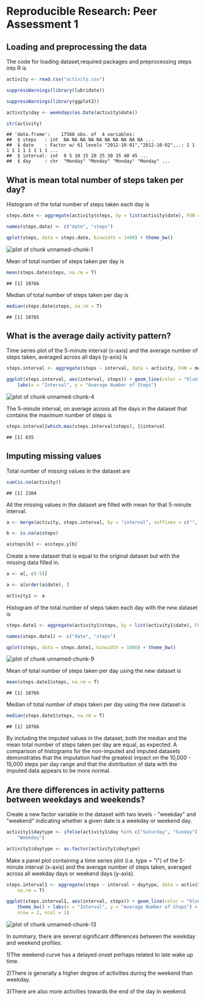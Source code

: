 Reproducible Research: Peer Assessment 1
==========================================
## Loading and preprocessing the data

The code for loading dataset,required packages and preprocessing steps into R is

```r
activity <- read.csv("activity.csv")

suppressWarnings(library(lubridate))

suppressWarnings(library(ggplot2))

activity$day <- weekdays(as.Date(activity$date))

str(activity)
```

```
## 'data.frame':	17568 obs. of  4 variables:
##  $ steps   : int  NA NA NA NA NA NA NA NA NA NA ...
##  $ date    : Factor w/ 61 levels "2012-10-01","2012-10-02",..: 1 1 1 1 1 1 1 1 1 1 ...
##  $ interval: int  0 5 10 15 20 25 30 35 40 45 ...
##  $ day     : chr  "Monday" "Monday" "Monday" "Monday" ...
```


## What is mean total number of steps taken per day?

Histogram of the total number of steps taken each day is

```r
steps.date <- aggregate(activity$steps, by = list(activity$date), FUN = sum)

names(steps.date) <- c("date", "steps")

qplot(steps, data = steps.date, binwidth = 1400) + theme_bw()
```

![plot of chunk unnamed-chunk-1](figure/unnamed-chunk-1.png) 


Mean of total number of steps taken per day is

```r
mean(steps.date$steps, na.rm = T)
```

```
## [1] 10766
```


Median of total number of steps taken per day is


```r
median(steps.date$steps, na.rm = T)
```

```
## [1] 10765
```


## What is the average daily activity pattern?

Time series plot of the 5-minute interval (x-axis) and the average number of steps taken, averaged across all days (y-axis) is

```r
steps.interval <- aggregate(steps ~ interval, data = activity, FUN = mean, na.rm = T)

ggplot(steps.interval, aes(interval, steps)) + geom_line(color = "blue") + theme_bw() + 
    labs(x = "Interval", y = "Average Number of Steps")
```

![plot of chunk unnamed-chunk-4](figure/unnamed-chunk-4.png) 


The 5-minute interval, on average across all the days in the dataset that contains the maximum number of steps is


```r
steps.interval[which.max(steps.interval$steps), ]$interval
```

```
## [1] 835
```


## Imputing missing values

Total number of missing values in the dataset are


```r
sum(is.na(activity))
```

```
## [1] 2304
```


All the missing values in the dataset are filled with mean for that 5-minute interval. 


```r
a <- merge(activity, steps.interval, by = "interval", suffixes = c("", ".y"))

b <- is.na(a$steps)

a$steps[b] <- a$steps.y[b]
```


Create a new dataset that is equal to the original dataset but with the missing data filled in.

```r
a <- a[, c(-5)]

a <- a[order(a$date), ]

activity1 <- a
```


Histogram of the total number of steps taken each day with the new dataset is

```r
steps.date1 <- aggregate(activity1$steps, by = list(activity1$date), FUN = sum)

names(steps.date1) <- c("date", "steps")

qplot(steps, data = steps.date1, binwidth = 1400) + theme_bw()
```

![plot of chunk unnamed-chunk-9](figure/unnamed-chunk-9.png) 


Mean of total number of steps taken per day using the new dataset is


```r
mean(steps.date1$steps, na.rm = T)
```

```
## [1] 10766
```


Median of total number of steps taken per day using the new dataset is


```r
median(steps.date1$steps, na.rm = T)
```

```
## [1] 10766
```


By including the imputed values in the dataset, both the median and the mean total number of steps taken per day are equal, as expected. A comparison of histograms for the non-imputed and imputed datasets demonstrates that the imputation had the greatest impact on the 10,000 - 15,000 steps per day range and that the distribution of data with the imputed data appears to be more normal.

## Are there differences in activity patterns between weekdays and weekends?

Create a new factor variable in the dataset with two levels - "weekday" and "weekend" indicating whether a given date is a weekday or weekend day.


```r
activity1$daytype <- ifelse(activity1$day %in% c("Saturday", "Sunday"), "Weekend", 
    "Weekday")

activity1$daytype <- as.factor(activity1$daytype)
```


Make a panel plot containing a time series plot (i.e. type = "l") of the 5-minute interval (x-axis) and the average number of steps taken, averaged across all weekday days or weekend days (y-axis).


```r
steps.interval1 <- aggregate(steps ~ interval + daytype, data = activity1, FUN = mean, 
    na.rm = T)

ggplot(steps.interval1, aes(interval, steps)) + geom_line(color = "blue") + 
    theme_bw() + labs(x = "Interval", y = "Average Number of Steps") + facet_wrap(~daytype, 
    nrow = 2, ncol = 1)
```

![plot of chunk unnamed-chunk-13](figure/unnamed-chunk-13.png) 


In summary, there are several significant differences between the weekday and weekend profiles.

1)The weekend curve has a delayed onset perhaps related to late wake up time.

2)There is generally a higher degree of activities during the weekend than weekday.

3)There are also more activities towards the end of the day in weekend.
